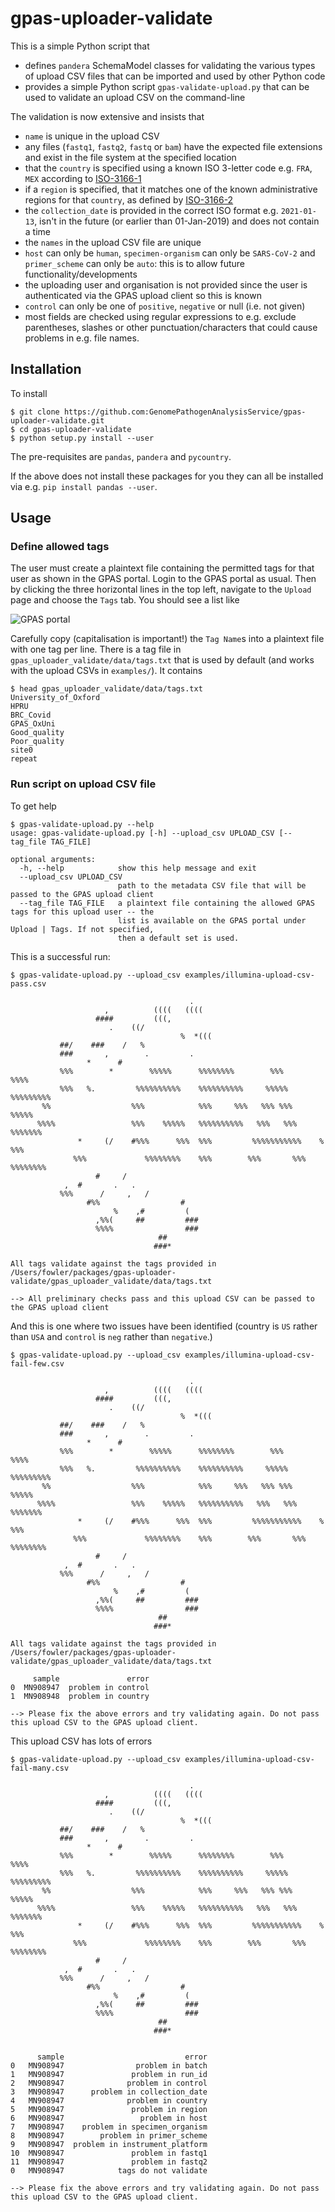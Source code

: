 # gpas-uploader-validate

This is a simple Python script that
* defines `pandera` SchemaModel classes for validating the various types of upload CSV files that can be imported and used by other Python code
* provides a simple Python script `gpas-validate-upload.py` that can be used to validate an upload CSV on the command-line

The validation is now extensive and insists that
* `name` is unique in the upload CSV
* any files (`fastq1`, `fastq2`, `fastq` or `bam`) have the expected file extensions and exist in the file system at the specified location
* that the `country` is specified using a known ISO 3-letter code e.g. `FRA`, `MEX` according to [ISO-3166-1](https://en.wikipedia.org/wiki/ISO_3166-1_alpha-3)
* if a `region` is specified, that it matches one of the known administrative regions for that `country`, as defined by [ISO-3166-2](https://en.wikipedia.org/wiki/ISO_3166-2)
* the `collection_date` is provided in the correct ISO format e.g. `2021-01-13`, isn't in the future (or earlier than 01-Jan-2019) and does not contain a time 
* the `names` in the upload CSV file are unique
* `host` can only be `human`, `specimen-organism` can only be `SARS-CoV-2` and `primer_scheme` can only be `auto`: this is to allow future functionality/developments
* the uploading user and organisation is not provided since the user is authenticated via the GPAS upload client so this is known
* `control` can only be one of `positive`, `negative` or null (i.e. not given)
* most fields are checked using regular expressions to e.g. exclude parentheses, slashes or other punctuation/characters that could cause problems in e.g. file names.

## Installation

To install

```
$ git clone https://github.com:GenomePathogenAnalysisService/gpas-uploader-validate.git
$ cd gpas-uploader-validate
$ python setup.py install --user
```

The pre-requisites are `pandas`, `pandera` and `pycountry`. 

If the above does not install these packages for you they can all be installed via e.g. `pip install pandas --user`.

## Usage

### Define allowed tags

The user must create a plaintext file containing the permitted tags for that user as shown in the GPAS portal. Login to the GPAS portal as usual. Then by clicking the three horizontal lines in the top left, navigate to the `Upload` page and choose the `Tags` tab. You should see a list like

![GPAS portal](https://github.com/GenomePathogenAnalysisService/gpas-uploader-validate/blob/main/gpas-screenshot.png?raw=true)

Carefully copy (capitalisation is important!) the `Tag Name`s into a plaintext file with one tag per line. There is a tag file in `gpas_uploader_validate/data/tags.txt` that is used by default (and works with the upload CSVs in `examples/`). It contains

```
$ head gpas_uploader_validate/data/tags.txt
University_of_Oxford
HPRU
BRC_Covid
GPAS_OxUni
Good_quality
Poor_quality
site0
repeat
```

### Run script on upload CSV file

To get help

```
$ gpas-validate-upload.py --help
usage: gpas-validate-upload.py [-h] --upload_csv UPLOAD_CSV [--tag_file TAG_FILE]

optional arguments:
  -h, --help            show this help message and exit
  --upload_csv UPLOAD_CSV
                        path to the metadata CSV file that will be passed to the GPAS upload client
  --tag_file TAG_FILE   a plaintext file containing the allowed GPAS tags for this upload user -- the
                        list is available on the GPAS portal under Upload | Tags. If not specified,
                        then a default set is used.                  
```

This is a successful run:

```
$ gpas-validate-upload.py --upload_csv examples/illumina-upload-csv-pass.csv

                                        .
                     ,          ((((   ((((
                   ####         (((,
                      .    ((/
                                      %  *(((
           ##/    ###    /   %
           ###       ,        .         .
                 *      #
           %%%        *        %%%%%      %%%%%%%%        %%%          %%%%
           %%%   %.         %%%%%%%%%%    %%%%%%%%%%     %%%%%      %%%%%%%%%
       %%                  %%%            %%%     %%%   %%% %%%     %%%%%
      %%%%                 %%%    %%%%%   %%%%%%%%%%   %%%   %%%       %%%%%%%
               *     (/    #%%%      %%%  %%%         %%%%%%%%%%%    %     %%%
              %%%             %%%%%%%%    %%%        %%%       %%%   %%%%%%%%
                   #     /
            ,  #       .   .
           %%%      /     ,   /
                 #%%                  #
                       %    ,#         (
                   ,%%(     ##         ###
                   %%%%                ###
                                 ##
                                ###*

All tags validate against the tags provided in /Users/fowler/packages/gpas-uploader-validate/gpas_uploader_validate/data/tags.txt

--> All preliminary checks pass and this upload CSV can be passed to the GPAS upload client
```

And this is one where two issues have been identified (country is `US` rather than `USA` and `control` is `neg` rather than `negative`.)

```
$ gpas-validate-upload.py --upload_csv examples/illumina-upload-csv-fail-few.csv

                                        .
                     ,          ((((   ((((
                   ####         (((,
                      .    ((/
                                      %  *(((
           ##/    ###    /   %
           ###       ,        .         .
                 *      #
           %%%        *        %%%%%      %%%%%%%%        %%%          %%%%
           %%%   %.         %%%%%%%%%%    %%%%%%%%%%     %%%%%      %%%%%%%%%
       %%                  %%%            %%%     %%%   %%% %%%     %%%%%
      %%%%                 %%%    %%%%%   %%%%%%%%%%   %%%   %%%       %%%%%%%
               *     (/    #%%%      %%%  %%%         %%%%%%%%%%%    %     %%%
              %%%             %%%%%%%%    %%%        %%%       %%%   %%%%%%%%
                   #     /
            ,  #       .   .
           %%%      /     ,   /
                 #%%                  #
                       %    ,#         (
                   ,%%(     ##         ###
                   %%%%                ###
                                 ##
                                ###*

All tags validate against the tags provided in /Users/fowler/packages/gpas-uploader-validate/gpas_uploader_validate/data/tags.txt

     sample               error
0  MN908947  problem in control
1  MN908948  problem in country

--> Please fix the above errors and try validating again. Do not pass this upload CSV to the GPAS upload client.
```
This upload CSV has lots of errors

```
$ gpas-validate-upload.py --upload_csv examples/illumina-upload-csv-fail-many.csv

                                        .
                     ,          ((((   ((((
                   ####         (((,
                      .    ((/
                                      %  *(((
           ##/    ###    /   %
           ###       ,        .         .
                 *      #
           %%%        *        %%%%%      %%%%%%%%        %%%          %%%%
           %%%   %.         %%%%%%%%%%    %%%%%%%%%%     %%%%%      %%%%%%%%%
       %%                  %%%            %%%     %%%   %%% %%%     %%%%%
      %%%%                 %%%    %%%%%   %%%%%%%%%%   %%%   %%%       %%%%%%%
               *     (/    #%%%      %%%  %%%         %%%%%%%%%%%    %     %%%
              %%%             %%%%%%%%    %%%        %%%       %%%   %%%%%%%%
                   #     /
            ,  #       .   .
           %%%      /     ,   /
                 #%%                  #
                       %    ,#         (
                   ,%%(     ##         ###
                   %%%%                ###
                                 ##
                                ###*


      sample                           error
0   MN908947                problem in batch
1   MN908947               problem in run_id
2   MN908947              problem in control
3   MN908947      problem in collection_date
4   MN908947              problem in country
5   MN908947               problem in region
6   MN908947                 problem in host
7   MN908947    problem in specimen_organism
8   MN908947        problem in primer_scheme
9   MN908947  problem in instrument_platform
10  MN908947               problem in fastq1
11  MN908947               problem in fastq2
0   MN908947            tags do not validate

--> Please fix the above errors and try validating again. Do not pass this upload CSV to the GPAS upload client.
```

